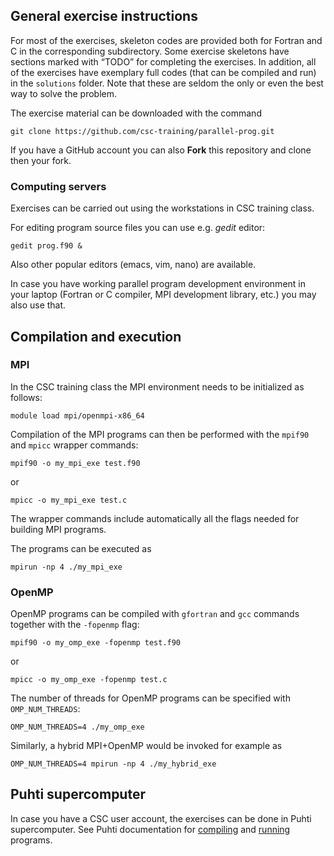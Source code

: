 ## General exercise instructions

For most of the exercises, skeleton codes are provided both for Fortran and C
in the corresponding subdirectory. Some exercise skeletons have sections
marked with “TODO” for completing the exercises. In addition, all of the
exercises have exemplary full codes (that can be compiled and run) in the
`solutions` folder. Note that these are seldom the only or even the best way to
solve the problem.

The exercise material can be downloaded with the command

```
git clone https://github.com/csc-training/parallel-prog.git
```

If you have a GitHub account you can also **Fork** this repository and clone then your fork.

### Computing servers

Exercises can be carried out using the workstations in CSC training class. 

For editing program source files you can use e.g. *gedit* editor: 

```
gedit prog.f90 &
```

Also other popular editors (emacs, vim, nano) are available.

In case you have working parallel program development environment in your
laptop (Fortran or C compiler, MPI development library, etc.) you may also use
that.

## Compilation and execution

### MPI

In the CSC training class the MPI environment needs to be initialized as follows:
```
module load mpi/openmpi-x86_64
```

Compilation of the MPI programs can then be performed with the `mpif90` and `mpicc` wrapper
commands:
```
mpif90 -o my_mpi_exe test.f90
```
or
```
mpicc -o my_mpi_exe test.c
```

The wrapper commands include automatically all the flags needed for building
MPI programs.

The programs can be executed as
```
mpirun -np 4 ./my_mpi_exe
```

### OpenMP

OpenMP programs can be compiled with `gfortran` and `gcc` commands together with the `-fopenmp`
flag:
```
mpif90 -o my_omp_exe -fopenmp test.f90
```
or
```
mpicc -o my_omp_exe -fopenmp test.c
```

The number of threads for OpenMP programs can be specified with `OMP_NUM_THREADS`: 

```
OMP_NUM_THREADS=4 ./my_omp_exe
```

Similarly, a hybrid MPI+OpenMP would be invoked for example as
```
OMP_NUM_THREADS=4 mpirun -np 4 ./my_hybrid_exe
```

## Puhti supercomputer

In case you have a CSC user account, the exercises can be done in Puhti supercomputer. See Puhti documentation for [compiling](https://docs.csc.fi/#computing/compiling/) and [running](https://docs.csc.fi/#computing/running/getting-started/) programs.
